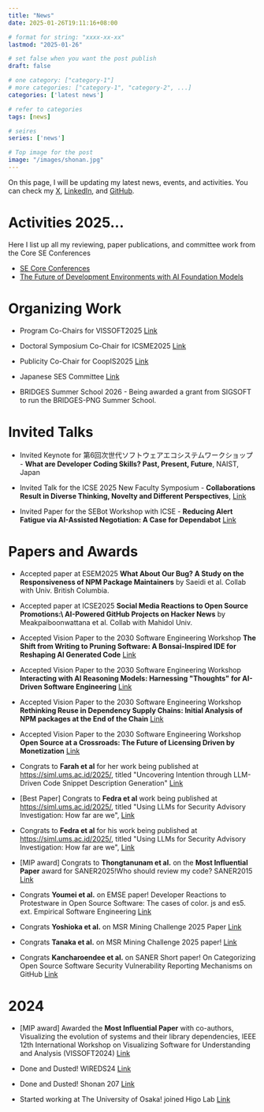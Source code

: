 ```yaml
---
title: "News"
date: 2025-01-26T19:11:16+08:00

# format for string: "xxxx-xx-xx"
lastmod: "2025-01-26"

# set false when you want the post publish
draft: false

# one category: ["category-1"] 
# more categories: ["category-1", "category-2", ...]
categories: ['latest news']

# refer to categories
tags: [news]

# seires
series: ['news']

# Top image for the post
image: "/images/shonan.jpg"
---
```


<!--more-->

On this page, I will be updating my latest news, events, and activities.
You can check my [X](https://x.com/Augaiko), [LinkedIn](https://www.linkedin.com/in/raula-gaikovina-kula-70b75545/), and [GitHub](https://github.com/raux).

# Activities 2025...

Here I list up all my reviewing, paper publications, and committee work from the Core SE Conferences

- [SE Core Conferences](https://conf.researchr.org/profile/raulakula)
- [The Future of Development Environments with AI Foundation Models](https://shonan.nii.ac.jp/seminars/222/)

# Organizing Work

- Program Co-Chairs for VISSOFT2025 [Link](https://vissoft.io/2025/)

- Doctoral Symposium Co-Chair for ICSME2025 [Link](https://conf.researchr.org/track/icsme-2025/icsme-2025-doctoral-symposium)

- Publicity Co-Chair for CoopIS2025 [Link](https://coopis.scitevents.org/)

- Japanese SES Committee  [Link](https://ses.sigse.jp/2025/)
  
- BRIDGES Summer School 2026 - Being awarded a grant from SIGSOFT to run the BRIDGES-PNG Summer School. 

# Invited Talks

- Invited Keynote for 第6回次世代ソフトウェアエコシステムワークショップ - **What are Developer Coding Skills? Past, Present, Future**, NAIST, Japan

- Invited Talk for the ICSE 2025 New Faculty Symposium - **Collaborations Result in Diverse Thinking, Novelty and Different Perspectives**, [Link](https://conf.researchr.org/track/icse-2025/icse-2025-new-faculty-symposium#program)

- Invited Paper for the SEBot Workshop with ICSE - **Reducing Alert Fatigue via AI-Assisted Negotiation: A Case for Dependabot** [Link](https://sebot.github.io/)

# Papers and Awards 

- Accepted paper at ESEM2025 **What About Our Bug? A Study on the Responsiveness of NPM Package Maintainers** by  Saeidi et al. Collab with Univ. British Columbia.
  
- Accepted paper at ICSE2025 **Social Media Reactions to Open Source Promotions:\\ AI-Powered GitHub Projects on Hacker News** by Meakpaiboonwattana et al. Collab with Mahidol Univ. 

- Accepted Vision Paper to the 2030 Software Engineering Workshop **The Shift from Writing to Pruning Software: A Bonsai-Inspired IDE for Reshaping AI Generated Code**   [Link](https://arxiv.org/abs/2503.02833)

- Accepted Vision Paper to the 2030 Software Engineering Workshop **Interacting with AI Reasoning Models: Harnessing "Thoughts" for AI-Driven Software Engineering**   [Link](https://arxiv.org/abs/2503.00483)

- Accepted Vision Paper to the 2030 Software Engineering Workshop **Rethinking Reuse in Dependency Supply Chains: Initial Analysis of NPM packages at the End of the Chain**   [Link](https://arxiv.org/abs/2503.02804)

- Accepted Vision Paper to the 2030 Software Engineering Workshop **Open Source at a Crossroads: The Future of Licensing Driven by Monetization**   [Link](https://arxiv.org/abs/2503.02817)

- Congrats to **Farah et al** for her work being published at https://siml.ums.ac.id/2025/, titled "Uncovering Intention through LLM-Driven Code Snippet Description Generation" [Link](https://x.com/Augaiko/status/1937821246470643909)

- [Best Paper] Congrats to **Fedra et al**  work being published at https://siml.ums.ac.id/2025/, titled "Using LLMs for Security Advisory Investigation: How far are we", [Link](https://x.com/Augaiko/status/1937820441940218002)

- Congrats to **Fedra et al** for his work being published at https://siml.ums.ac.id/2025/, titled "Using LLMs for Security Advisory Investigation: How far are we", [Link](https://x.com/Augaiko/status/1937820441940218002)

- [MIP award] Congrats to **Thongtanunam et al.** on the  **Most Influential Paper** award for SANER2025!Who should review my code? SANER2015 [Link](https://x.com/SANERconf/status/1897663586635247676)

- Congrats **Youmei et al.** on EMSE paper! Developer Reactions to Protestware in Open Source Software: The cases of color. js and es5. ext. Empirical Software Engineering [Link](https://link.springer.com/article/10.1007/s10664-024-10599-6)

- Congrats **Yoshioka et al.** on MSR Mining Challenge 2025 Paper [Link](https://2025.msrconf.org/track/msr-2025-mining-challenge)

- Congrats **Tanaka et al.** on MSR Mining Challenge 2025 paper! [Link](https://2025.msrconf.org/track/msr-2025-mining-challenge)

- Congrats **Kancharoendee et al.** on SANER Short paper! On Categorizing Open Source Software Security
Vulnerability Reporting Mechanisms on GitHub [Link](https://arxiv.org/abs/2502.07395)


# 2024 

- [MIP award] Awarded the **Most Influential Paper** with co-authors, Visualizing the evolution of systems and their library dependencies, IEEE 12th International Workshop on Visualizing Software for Understanding and Analysis (VISSOFT2024) [Link](https://sel.ist.osaka-u.ac.jp/topics/award_VISSOFT2024_raula/index.html.en) 

- Done and Dusted!  WIREDS24 [Link](https://wireds2024.github.io/)

- Done and Dusted! Shonan 207 [Link](https://shonan.nii.ac.jp/seminars/207/)

- Started working at The University of Osaka! joined Higo Lab [Link](https://sel.ist.osaka-u.ac.jp/)